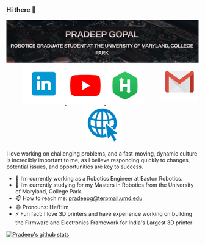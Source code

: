 ### Hi there 👋
<!--

**Pradeep-Gopal/Pradeep-Gopal** is a ✨ _special_ ✨ repository because its `README.md` (this file) appears on your GitHub profile.

-->

<p align="center">
  <img src="https://github.com/Pradeep-Gopal/Pradeep-Gopal/blob/main/Intro.png", style="border:0px;margin:0px;float:right" />
</p>



<p align="center">
  <a href="mailto: pradeepg@terpmail.umd.edu">
  <img src="https://github.com/Pradeep-Gopal/Pradeep-Gopal/blob/main/gmail2.png", style="border:0px;margin:0px;float:right" height = "100" width="100"/>
  </a>


  <a href="https://www.linkedin.com/in/pradeepgopal1997/">
  <img src="https://github.com/Pradeep-Gopal/Pradeep-Gopal/blob/main/linkedin2.png" style=”float:right” height = "110" width="110" />
  </a>
                                                                                      
  <a href="https://www.youtube.com/channel/UCWXz8b-NPmjMEIW5q49Y_eA">
  <img src="https://github.com/Pradeep-Gopal/Pradeep-Gopal/blob/main/youtube.png", style=”float:right”/ height = "100" width="100">
  </a>
  
  <a href="https://www.hackerrank.com/pradeepprachu">
  <img src="https://github.com/Pradeep-Gopal/Pradeep-Gopal/blob/main/hackerrank.jpeg", style=”float:right”/ height = "100" width="100">
  </a>
  
  <a href="https://pradeepgopal.site/">
  <img src="https://github.com/Pradeep-Gopal/Pradeep-Gopal/blob/main/website.png", style=”float:right”/ height = "100" width="100">
  </a>
  
  
</p>


I love working on challenging problems, and a fast-moving, dynamic culture is incredibly important to me, as I believe responding quickly to changes, potential issues, and opportunities are key to success. 

- 🔭 I’m currently working as a Robotics Engineer at Easton Robotics.
- 🌱 I’m currently studying for my Masters in Robotics from the University of Maryland, College Park.
- 📫 How to reach me: pradeepg@terpmail.umd.edu
- 😄 Pronouns: He/Him
- ⚡ Fun fact: I love 3D printers and have experience working on building the Firmware and Electronics Framework for India's Largest 3D printer

[![Pradeep's github stats](https://github-readme-stats.vercel.app/api?username=Pradeep-Gopal)](https://github.com/anuraghazra/github-readme-stats)


